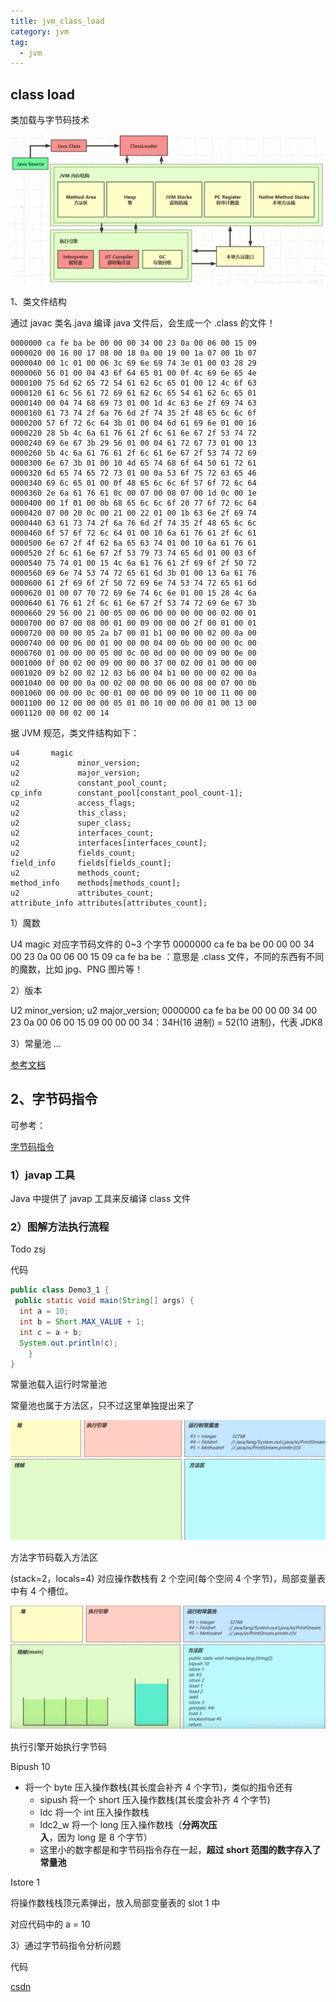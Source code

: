 ```yaml
---
title: jvm_class_load
category: jvm
tag:
  - jvm
---
```


## class load

类加载与字节码技术

![](./img/3-1.png)

1、类文件结构

通过 javac 类名.java 编译 java 文件后，会生成一个 .class 的文件！

```text
0000000 ca fe ba be 00 00 00 34 00 23 0a 00 06 00 15 09
0000020 00 16 00 17 08 00 18 0a 00 19 00 1a 07 00 1b 07
0000040 00 1c 01 00 06 3c 69 6e 69 74 3e 01 00 03 28 29
0000060 56 01 00 04 43 6f 64 65 01 00 0f 4c 69 6e 65 4e
0000100 75 6d 62 65 72 54 61 62 6c 65 01 00 12 4c 6f 63
0000120 61 6c 56 61 72 69 61 62 6c 65 54 61 62 6c 65 01
0000140 00 04 74 68 69 73 01 00 1d 4c 63 6e 2f 69 74 63
0000160 61 73 74 2f 6a 76 6d 2f 74 35 2f 48 65 6c 6c 6f
0000200 57 6f 72 6c 64 3b 01 00 04 6d 61 69 6e 01 00 16
0000220 28 5b 4c 6a 61 76 61 2f 6c 61 6e 67 2f 53 74 72
0000240 69 6e 67 3b 29 56 01 00 04 61 72 67 73 01 00 13
0000260 5b 4c 6a 61 76 61 2f 6c 61 6e 67 2f 53 74 72 69
0000300 6e 67 3b 01 00 10 4d 65 74 68 6f 64 50 61 72 61
0000320 6d 65 74 65 72 73 01 00 0a 53 6f 75 72 63 65 46
0000340 69 6c 65 01 00 0f 48 65 6c 6c 6f 57 6f 72 6c 64
0000360 2e 6a 61 76 61 0c 00 07 00 08 07 00 1d 0c 00 1e
0000400 00 1f 01 00 0b 68 65 6c 6c 6f 20 77 6f 72 6c 64
0000420 07 00 20 0c 00 21 00 22 01 00 1b 63 6e 2f 69 74
0000440 63 61 73 74 2f 6a 76 6d 2f 74 35 2f 48 65 6c 6c
0000460 6f 57 6f 72 6c 64 01 00 10 6a 61 76 61 2f 6c 61
0000500 6e 67 2f 4f 62 6a 65 63 74 01 00 10 6a 61 76 61
0000520 2f 6c 61 6e 67 2f 53 79 73 74 65 6d 01 00 03 6f
0000540 75 74 01 00 15 4c 6a 61 76 61 2f 69 6f 2f 50 72
0000560 69 6e 74 53 74 72 65 61 6d 3b 01 00 13 6a 61 76
0000600 61 2f 69 6f 2f 50 72 69 6e 74 53 74 72 65 61 6d
0000620 01 00 07 70 72 69 6e 74 6c 6e 01 00 15 28 4c 6a
0000640 61 76 61 2f 6c 61 6e 67 2f 53 74 72 69 6e 67 3b
0000660 29 56 00 21 00 05 00 06 00 00 00 00 00 02 00 01
0000700 00 07 00 08 00 01 00 09 00 00 00 2f 00 01 00 01
0000720 00 00 00 05 2a b7 00 01 b1 00 00 00 02 00 0a 00
0000740 00 00 06 00 01 00 00 00 04 00 0b 00 00 00 0c 00
0000760 01 00 00 00 05 00 0c 00 0d 00 00 00 09 00 0e 00
0001000 0f 00 02 00 09 00 00 00 37 00 02 00 01 00 00 00
0001020 09 b2 00 02 12 03 b6 00 04 b1 00 00 00 02 00 0a
0001040 00 00 00 0a 00 02 00 00 00 06 00 08 00 07 00 0b
0001060 00 00 00 0c 00 01 00 00 00 09 00 10 00 11 00 00
0001100 00 12 00 00 00 05 01 00 10 00 00 00 01 00 13 00
0001120 00 00 02 00 14

```

据 JVM 规范，类文件结构如下：

```text
u4       magic
u2             minor_version;
u2             major_version;
u2             constant_pool_count;
cp_info        constant_pool[constant_pool_count-1];
u2             access_flags;
u2             this_class;
u2             super_class;
u2             interfaces_count;
u2             interfaces[interfaces_count];
u2             fields_count;
field_info     fields[fields_count];
u2             methods_count;
method_info    methods[methods_count];
u2             attributes_count;
attribute_info attributes[attributes_count];
```

1）魔数

U4 magic
对应字节码文件的 0~3 个字节
0000000 ca fe ba be 00 00 00 34 00 23 0a 00 06 00 15 09
ca fe ba be ：意思是 .class 文件，不同的东西有不同的魔数，比如 jpg、PNG 图片等！

2）版本

U2 minor_version;
u2 major_version;
0000000 ca fe ba be 00 00 00 34 00 23 0a 00 06 00 15 09
00 00 00 34：34H(16 进制) = 52(10 进制)，代表 JDK8

3）常量池
…

[参考文档](https://docs.oracle.com/javase/specs/jvms/se8/html/jvms-2.html#jvms-2.5.5)

## 2、字节码指令

可参考：

[字节码指令](https://docs.oracle.com/javase/specs/jvms/se8/html/jvms-6.html#jvms-6.5)

### 1）javap 工具

Java 中提供了 javap 工具来反编译 class 文件

### 2）图解方法执行流程

Todo zsj

代码

```java
public class Demo3_1 {
 public static void main(String[] args) {
  int a = 10;
  int b = Short.MAX_VALUE + 1;
  int c = a + b;
  System.out.println(c);
    }
}
```

常量池载入运行时常量池

常量池也属于方法区，只不过这里单独提出来了

![](./img/3-2.png)

方法字节码载入方法区

(stack=2，locals=4) 对应操作数栈有 2 个空间(每个空间 4 个字节)，局部变量表中有 4 个槽位。

![](./img/3-3.png)

执行引擎开始执行字节码

Bipush 10

- 将一个 byte 压入操作数栈(其长度会补齐 4 个字节)，类似的指令还有
  - sipush 将一个 short 压入操作数栈(其长度会补齐 4 个字节)
  - ldc 将一个 int 压入操作数栈
  - ldc2_w 将一个 long 压入操作数栈（**分两次压入**，因为 long 是 8 个字节）
  - 这里小的数字都是和字节码指令存在一起，**超过 short 范围的数字存入了常量池**

Istore 1

将操作数栈栈顶元素弹出，放入局部变量表的 slot 1 中

对应代码中的 a = 10

3）通过字节码指令分析问题

代码

[csdn](https://blog.csdn.net/weixin_50280576/article/details/113784268)
